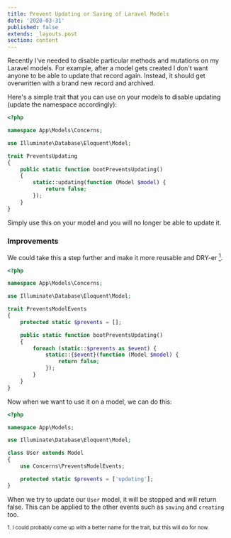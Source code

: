 ```yaml
---
title: Prevent Updating or Saving of Laravel Models
date: '2020-03-31'
published: false
extends: _layouts.post
section: content
---
```

Recently I've needed to disable particular methods and mutations on my Laravel models. For example, after a model gets created I don't want anyone to be able to update that record again. Instead, it should get overwritten with a brand new record and archived.

Here's a simple trait that you can use on your models to disable updating (update the namespace accordingly):

```php
<?php

namespace App\Models\Concerns;

use Illuminate\Database\Eloquent\Model;

trait PreventsUpdating
{
    public static function bootPreventsUpdating()
    {
        static::updating(function (Model $model) {
            return false;
        });
    }
}
```

Simply use this on your model and you will no longer be able to update it.

### Improvements

We could take this a step further and make it more reusable and DRY-er [<sup>1</sup>](#note-1).

```php
<?php

namespace App\Models\Concerns;

use Illuminate\Database\Eloquent\Model;

trait PreventsModelEvents
{
    protected static $prevents = [];

    public static function bootPreventsUpdating()
    {
        foreach (static::$prevents as $event) {
            static::{$event}(function (Model $model) {
                return false;
            });
        }
    }
}
```

Now when we want to use it on a model, we can do this:

```php
<?php

namespace App\Models;

use Illuminate\Database\Eloquent\Model;

class User extends Model
{
    use Concerns\PreventsModelEvents;

    protected static $prevents = ['updating'];
}
```

When we try to update our `User` model, it will be stopped and will return false. This can be applied to the other events such as `saving` and `creating` too.

<small id="note-1">1. I could probably come up with a better name for the trait, but this will do for now.</small>